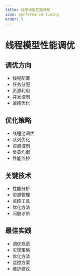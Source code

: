 ```yaml
---
title: 线程模型性能调优
icon: performance-tuning
order: 5
---
```


# 线程模型性能调优

## 调优方向
- 线程配置
- 任务分配
- 资源利用
- 并发控制
- 监控优化

## 优化策略
- 线程池调优
- 队列优化
- 资源控制
- 负载均衡
- 性能监控

## 关键技术
- 性能分析
- 资源管理
- 监控工具
- 优化方法
- 问题诊断

## 最佳实践
- 调优规范
- 实现策略
- 优化方法
- 监控方案
- 维护建议
